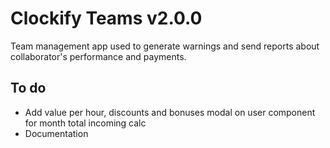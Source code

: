 # Clockify Teams v2.0.0

Team management app used to generate warnings and send reports about collaborator's performance and payments.

## To do

- Add value per hour, discounts and bonuses modal on user component for month total incoming calc
- Documentation
